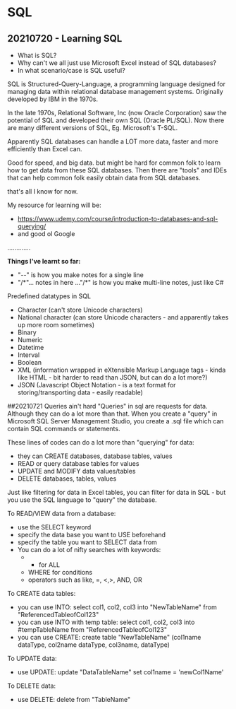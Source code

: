# SQL
## 20210720 - Learning SQL
- What is SQL?
- Why can't we all just use Microsoft Excel instead of SQL databases?
- In what scenario/case is SQL useful?

SQL is Structured-Query-Language, a programming language designed for managing data within relational database management systems. Originally developed by IBM in the 1970s.   

In the late 1970s, Relational Software, Inc (now Oracle Corporation) saw the potential of SQL and developed their own SQL (Oracle PL/SQL). Now there are many different versions of SQL, Eg. Microsoft's T-SQL.

Apparently SQL databases can handle a LOT more data, faster and more efficiently than Excel can.

Good for speed, and big data. but might be hard for common folk to learn how to get data from these SQL databases.
Then there are "tools" and IDEs that can help common folk easily obtain data from SQL databases.

that's all I know for now.

My resource for learning will be:
- https://www.udemy.com/course/introduction-to-databases-and-sql-querying/
- and good ol Google

.............

**Things I've learnt so far:**
- "--" is how you make notes for a single line
- "/*"... notes in here ..."/\*" is how you make multi-line notes, just like C#


Predefined datatypes in SQL
- Character (can't store Unicode characters)
- National character (can store Unicode characters - and apparently takes up more room sometimes)
- Binary
- Numeric
- Datetime
- Interval
- Boolean
- XML (information wrapped in eXtensible Markup Language tags - kinda like HTML - bit harder to read than JSON, but can do a lot more?)
- JSON (Javascript Object Notation - is a text format for storing/transporting data - easily readable)

##20210721 Queries ain't hard
"Queries" in sql are requests for data. Although they can do a lot more than that.
When you create a "query" in Microsoft SQL Server Management Studio, you create a .sql file which can contain SQL commands or statements.

These lines of codes can do a lot more than "querying" for data:
- they can CREATE databases, database tables, values
- READ or query database tables for values
- UPDATE and MODIFY data values/tables
- DELETE databases, tables, values

Just like filtering for data in Excel tables, you can filter for data in SQL - but you use the SQL language to "query" the database.

To READ/VIEW data from a database:
- use the SELECT keyword
- specify the data base you want to USE beforehand
- specify the table you want to SELECT data from
- You can do a lot of nifty searches with keywords:
  - * for ALL
  - WHERE for conditions
  - operators such as like, =, <,>, AND, OR

To CREATE data tables:
- you can use INTO: select col1, col2, col3 into "NewTableName" from "ReferencedTableofCol123"
- you can use INTO with temp table: select col1, col2, col3 into #tempTableName from "ReferencedTableofCol123"
- you can use CREATE: create table "NewTableName" (col1name dataType, col2name dataType, col3name, dataType)

To UPDATE data:
- use UPDATE: update "DataTableName" set col1name = 'newCol1Name'

To DELETE data:
- use DELETE: delete from "TableName"



